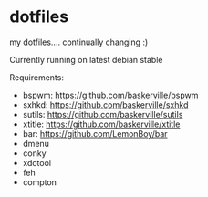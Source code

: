 dotfiles
========

my dotfiles.... continually changing :)

Currently running on latest debian stable

Requirements:

+ bspwm: https://github.com/baskerville/bspwm
+ sxhkd: https://github.com/baskerville/sxhkd
+ sutils: https://github.com/baskerville/sutils
+ xtitle: https://github.com/baskerville/xtitle
+ bar: https://github.com/LemonBoy/bar
+ dmenu
+ conky
+ xdotool
+ feh 
+ compton
